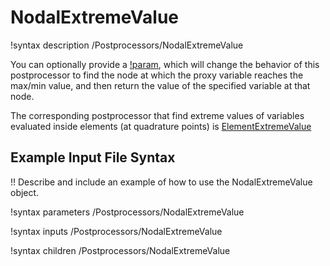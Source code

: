 # NodalExtremeValue

!syntax description /Postprocessors/NodalExtremeValue

You can optionally provide a [!param](/Postprocessors/ElementExtremeValue/proxy_variable),
which will change the behavior of this postprocessor to
find the node at which the proxy variable reaches the max/min value,
and then return the value of the specified variable at that node.

The corresponding postprocessor that find extreme values of variables evaluated
inside elements (at quadrature points) is
[ElementExtremeValue](ElementExtremeValue.md)

## Example Input File Syntax

!! Describe and include an example of how to use the NodalExtremeValue object.

!syntax parameters /Postprocessors/NodalExtremeValue

!syntax inputs /Postprocessors/NodalExtremeValue

!syntax children /Postprocessors/NodalExtremeValue
